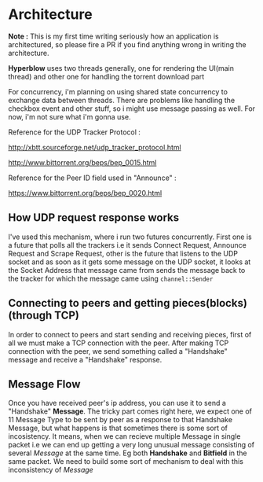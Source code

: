 # Architecture

**Note :** This is my first time writing seriously how an application is architectured, so please fire a PR if you find anything wrong in writing the architecture.



**Hyperblow** uses two threads generally, one for rendering the UI(main thread) and other one for handling the torrent download part

For concurrency, i'm planning on using shared state concurrency to exchange data between threads. There are problems like handling the checkbox event and other stuff, so i might use message passing as well. For now, i'm not sure what i'm gonna use. 

Reference for the UDP Tracker Protocol :

http://xbtt.sourceforge.net/udp_tracker_protocol.html

http://www.bittorrent.org/beps/bep_0015.html

Reference for the Peer ID field used in "Announce" :

https://www.bittorrent.org/beps/bep_0020.html


## How UDP request response works

I've used this mechanism, where i run two futures concurrently. First one is a future that polls all the trackers i.e it sends Connect Request, Announce Request and Scrape Request, other is the future that listens to the UDP socket and as soon as it gets some message on the UDP socket, it looks at the Socket Address that message came from sends the message back to the tracker for which the message came using  ```channel::Sender```


## Connecting to **peers** and getting pieces(blocks) (through TCP)

In order to connect to peers and start sending and receiving pieces, first of all we must make a TCP connection with the peer. After making TCP connection with the peer, we send something called a "Handshake" message and receive a "Handshake" response.

## Message Flow

Once you have received peer's ip address, you can use it to send a "Handshake" **Message**. The tricky part comes right here, we expect one of 11 Message Type to be sent by peer as a response to that Handshake Message, but what happens is that sometimes there is some sort of incosistency. It means, when we can recieve multiple Message in single packet i.e we can end up getting a very long unusual message consisting of several *Message* at the same time. Eg both **Handshake** and **Bitfield** in the same packet. We need to build some sort of mechanism to deal with this inconsistency of *Message*
